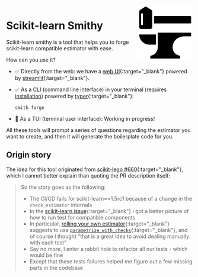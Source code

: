<img src="https://raw.githubusercontent.com/FBruzzesi/sklearn-smithy/main/docs/img/sksmith-logo.svg" width=150 height=150 align="right">

# Scikit-learn Smithy

Scikit-learn smithy is a tool that helps you to forge scikit-learn compatible estimator with ease.

How can you use it?

- ✅ Directly from the web: we have a [web UI](https://sklearn-smithy.streamlit.app/){:target="_blank"} powered by [streamlit](https://streamlit.io/){:target="_blank"}.
- ✅ As a CLI (command line interface) in your terminal (requires [installation](installation.md)) powered by [typer](https://typer.tiangolo.com/){:target="_blank"}:

    ```terminal
    smith forge
    ```

- 🚧 As a TUI (terminal user interface): Working in progress!

All these tools will prompt a series of questions regarding the estimator you want to create, and then it will generate the boilerplate code for you.

## Origin story

The idea for this tool originated from [scikit-lego #660](https://github.com/koaning/scikit-lego/pull/660){:target="_blank"}, which I cannot better explain than quoting the PR description itself:

> So the story goes as the following:
>
> - The CI/CD fails for scikit-learn==1.5rc1 because of a change in the `check_estimator` internals
> - In the [scikit-learn issue](https://github.com/scikit-learn/scikit-learn/issues/28966){:target="_blank"} I got a better picture of how to run test for compatible components
> - In particular, [rolling your own estimator](https://scikit-learn.org/dev/developers/develop.html#rolling-your-own-estimator){:target="_blank"} suggests to use [`parametrize_with_checks`](https://scikit-learn.org/dev/modules/generated/sklearn.utils.estimator_checks.parametrize_with_checks.html#sklearn.utils.estimator_checks.parametrize_with_checks){:target="_blank"}, and of course I thought "that is a great idea to avoid dealing manually with each test"
> - Say no more, I enter a rabbit hole to refactor all our tests - which would be fine
> - Except that these tests failures helped me figure out a few missing parts in the codebase
